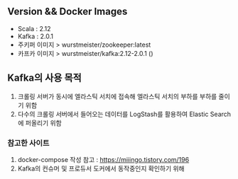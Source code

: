 ## Version && Docker Images
- Scala : 2.12
- Kafka : 2.0.1
- 주키퍼 이미지 > wurstmeister/zookeeper:latest
- 카프카 이미지 > wurstmeister/kafka:2.12-2.0.1 ()

## Kafka의 사용 목적
1. 크롤링 서버가 동시에 엘라스틱 서치에 접속해 엘라스틱 서치의 부하를 부하를 줄이기 위함
2. 다수의 크롤링 서버에서 들어오는 데이터를 LogStash를 활용하여 Elastic Search에 퍼올리기 위함


### 참고한 사이트
1. docker-compose 작성 참고 : https://miiingo.tistory.com/196
2. Kafka의 컨슈머 및 프로듀서 도커에서 동작중인지 확인하기 위해 